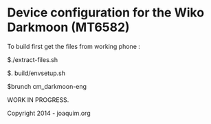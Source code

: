 Device configuration for the Wiko Darkmoon (MT6582)
===============================


To build first get the files from working phone :

$./extract-files.sh

$. build/envsetup.sh

$brunch cm_darkmoon-eng 



WORK IN PROGRESS.

Copyright 2014 - joaquim.org
